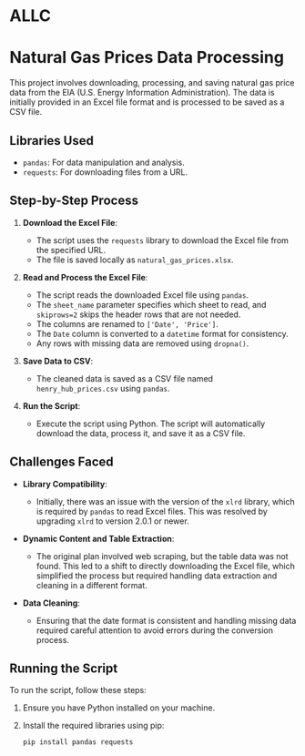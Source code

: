 # ALLC

# Natural Gas Prices Data Processing

This project involves downloading, processing, and saving natural gas price data from the EIA (U.S. Energy Information Administration). The data is initially provided in an Excel file format and is processed to be saved as a CSV file.

## Libraries Used

- `pandas`: For data manipulation and analysis.
- `requests`: For downloading files from a URL.

## Step-by-Step Process

1. **Download the Excel File**:
   - The script uses the `requests` library to download the Excel file from the specified URL.
   - The file is saved locally as `natural_gas_prices.xlsx`.

2. **Read and Process the Excel File**:
   - The script reads the downloaded Excel file using `pandas`.
   - The `sheet_name` parameter specifies which sheet to read, and `skiprows=2` skips the header rows that are not needed.
   - The columns are renamed to `['Date', 'Price']`.
   - The `Date` column is converted to a `datetime` format for consistency.
   - Any rows with missing data are removed using `dropna()`.

3. **Save Data to CSV**:
   - The cleaned data is saved as a CSV file named `henry_hub_prices.csv` using `pandas`.

4. **Run the Script**:
   - Execute the script using Python. The script will automatically download the data, process it, and save it as a CSV file.

## Challenges Faced

- **Library Compatibility**:
  - Initially, there was an issue with the version of the `xlrd` library, which is required by `pandas` to read Excel files. This was resolved by upgrading `xlrd` to version 2.0.1 or newer.

- **Dynamic Content and Table Extraction**:
  - The original plan involved web scraping, but the table data was not found. This led to a shift to directly downloading the Excel file, which simplified the process but required handling data extraction and cleaning in a different format.

- **Data Cleaning**:
  - Ensuring that the date format is consistent and handling missing data required careful attention to avoid errors during the conversion process.

## Running the Script

To run the script, follow these steps:

1. Ensure you have Python installed on your machine.
2. Install the required libraries using pip:

   ```bash
   pip install pandas requests
